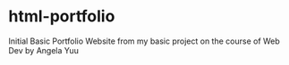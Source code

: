 # html-portfolio
Initial Basic Portfolio Website from my basic project on the course of Web Dev by Angela Yuu
